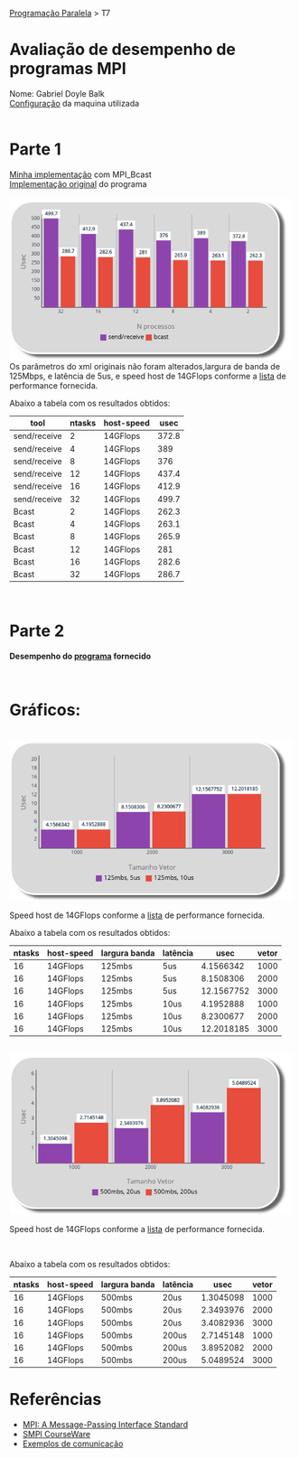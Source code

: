 [Programação Paralela](https://github.com/AndreaInfUFSM/elc139-2019a) > T7

# Avaliação de desempenho de programas MPI

Nome: Gabriel Doyle Balk
</br>
[Configuração](https://github.com/doyleSM/elc139-2019a/blob/master/trabalhos/t2/specs.txt) da maquina utilizada </br>
</br>

# Parte 1

[Minha implementação](sr_meu_bcast.c) com MPI_Bcast
<br/>
[Implementação original](sr_bcast.c) do programa
</br>
</br>
<img src="./graficos/1.png" width="500">
</br>
Os parâmetros do xml originais não foram alterados,largura de banda de 125Mbps, e latência de 5us, e speed host de 14GFlops conforme a [lista](https://setiathome.berkeley.edu/cpu_list.php) de performance fornecida.

Abaixo a tabela com os resultados obtidos:

| tool         | ntasks | host-speed | usec  |
| ------------ | ------ | ---------- | ----- |
| send/receive | 2      | 14GFlops   | 372.8 |
| send/receive | 4      | 14GFlops   | 389   |
| send/receive | 8      | 14GFlops   | 376   |
| send/receive | 12     | 14GFlops   | 437.4 |
| send/receive | 16     | 14GFlops   | 412.9 |
| send/receive | 32     | 14GFlops   | 499.7 |
| Bcast        | 2      | 14GFlops   | 262.3 |
| Bcast        | 4      | 14GFlops   | 263.1 |
| Bcast        | 8      | 14GFlops   | 265.9 |
| Bcast        | 12     | 14GFlops   | 281   |
| Bcast        | 16     | 14GFlops   | 282.6 |
| Bcast        | 32     | 14GFlops   | 286.7 |

</br>

# Parte 2

**Desempenho do [programa](avg.c) fornecido**

</br>

# Gráficos:

</br>

<img src="./graficos/2.png" width="500">
</br>

Speed host de 14GFlops conforme a [lista](https://setiathome.berkeley.edu/cpu_list.php) de performance fornecida.

Abaixo a tabela com os resultados obtidos:

| ntasks | host-speed | largura banda | latência | usec       | vetor |
| ------ | ---------- | ------------- | -------- | ---------- | ----- |
| 16     | 14GFlops   | 125mbs        | 5us      | 4.1566342  | 1000  |
| 16     | 14GFlops   | 125mbs        | 5us      | 8.1508306  | 2000  |
| 16     | 14GFlops   | 125mbs        | 5us      | 12.1567752 | 3000  |
| 16     | 14GFlops   | 125mbs        | 10us     | 4.1952888  | 1000  |
| 16     | 14GFlops   | 125mbs        | 10us     | 8.2300677  | 2000  |
| 16     | 14GFlops   | 125mbs        | 10us     | 12.2018185 | 3000  |

</br>

<img src="./graficos/3.png" width="500">
</br>

Speed host de 14GFlops conforme a [lista](https://setiathome.berkeley.edu/cpu_list.php) de performance fornecida.

</br>

Abaixo a tabela com os resultados obtidos:

| ntasks | host-speed | largura banda | latência | usec      | vetor |
| ------ | ---------- | ------------- | -------- | --------- | ----- |
| 16     | 14GFlops   | 500mbs        | 20us     | 1.3045098 | 1000  |
| 16     | 14GFlops   | 500mbs        | 20us     | 2.3493976 | 2000  |
| 16     | 14GFlops   | 500mbs        | 20us     | 3.4082936 | 3000  |
| 16     | 14GFlops   | 500mbs        | 200us    | 2.7145148 | 1000  |
| 16     | 14GFlops   | 500mbs        | 200us    | 3.8952082 | 2000  |
| 16     | 14GFlops   | 500mbs        | 200us    | 5.0489524 | 3000  |

# Referências

- [MPI: A Message-Passing Interface Standard](https://www.mpi-forum.org/docs/mpi-3.1/mpi31-report.pdf)
- [SMPI CourseWare](https://simgrid.github.io/SMPI_CourseWare/)
- [Exemplos de comunicação](exemplos/)
